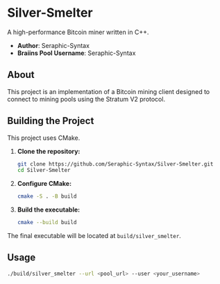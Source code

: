 # Silver-Smelter

A high-performance Bitcoin miner written in C++.

- **Author**: Seraphic-Syntax
- **Braiins Pool Username**: Seraphic-Syntax

## About

This project is an implementation of a Bitcoin mining client designed to connect to mining pools using the Stratum V2 protocol.

## Building the Project

This project uses CMake.

1.  **Clone the repository:**
    ```bash
    git clone https://github.com/Seraphic-Syntax/Silver-Smelter.git
    cd Silver-Smelter
    ```

2.  **Configure CMake:**
    ```bash
    cmake -S . -B build
    ```

3.  **Build the executable:**
    ```bash
    cmake --build build
    ```

The final executable will be located at `build/silver_smelter`.

## Usage

```bash
./build/silver_smelter --url <pool_url> --user <your_username>